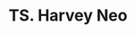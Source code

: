 ---
title: "TS. Harvey Neo"
draft: false

# page title background image
bg_image: "images/backgrounds/page-title.jpg"
# meta description
description : ""
# teacher portrait
image: "/images/networks/Harvey.jpg"
# course
course: "Giám đốc Chương trình Thạc sĩ Khoa học Đô thị, Quy hoạch, và Chính sách"

# biography
bio: ""
# type
type: "teacher"

weight: 18
---